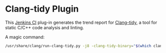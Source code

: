 Clang-tidy Plugin
===============

This [Jenkins CI](http://jenkins-ci.org/) plug-in generates the trend report for [Clang-tidy](http://clang.llvm.org/extra/clang-tidy/), a tool for static C/C++ code analysis and linting.

A magic command:
```bash
/usr/share/clang/run-clang-tidy.py -j8 -clang-tidy-binary="$(which clang-tidy)" -p='debug' -header-filter='debug/.*/include/.*' 2>/dev/null | grep -E "^/"  | sort | uniq | sed -e 's/\&/\&amp;/g' -e 's/"/\&quot;/g' -e "s/'/\&apos;/g" -e 's/</\&lt;/g' -e 's/>/\&gt;/g' | sed -nr 's;^(/[^:]+):([0-9]+):([0-9]+): ([^:]+): (.*?) \[(((clang-)?[^-]*)-(.*))\]$;        <error type="\7" id="\9" severity="\4" message="\5">\n            <location file="\1" line="\2" column="\3"/>\n        </error>;p' | sed -r '1i<?xml version="1.0" encoding="UTF-8"?>\n<results>\n    <clangtidy version="'"$($(which clang-tidy) -version | sed -rn 's/^  LLVM version ([0-9.]+)$/\1/p')"'"/>\n    <errors>' | sed -r '$s;$;\n    </errors>\n</results>;'  > clangtidy-result.xml
```


